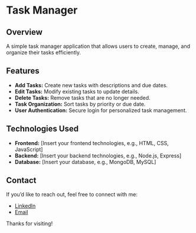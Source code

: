 # Task Manager

## Overview
A simple task manager application that allows users to create, manage, and organize their tasks efficiently.

## Features
- **Add Tasks:** Create new tasks with descriptions and due dates.
- **Edit Tasks:** Modify existing tasks to update details.
- **Delete Tasks:** Remove tasks that are no longer needed.
- **Task Organization:** Sort tasks by priority or due date.
- **User Authentication:** Secure login for personalized task management.

## Technologies Used
- **Frontend:** [Insert your frontend technologies, e.g., HTML, CSS, JavaScript]
- **Backend:** [Insert your backend technologies, e.g., Node.js, Express]
- **Database:** [Insert your database, e.g., MongoDB, MySQL]

## Contact
If you’d like to reach out, feel free to connect with me:
- [LinkedIn](https://www.linkedin.com/in/nadiia-rybak-5092b8336)
- [Email](mailto:nvdiv5@gmail.com)

Thanks for visiting!
